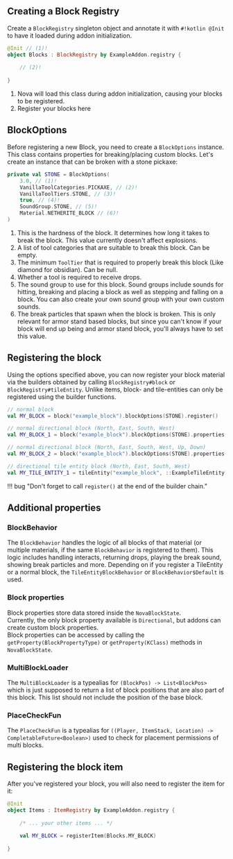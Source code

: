 ## Creating a Block Registry

Create a `BlockRegistry` singleton object and annotate it with `#!kotlin @Init` to have it loaded during addon initialization.

```kotlin
@Init // (1)!
object Blocks : BlockRegistry by ExampleAddon.registry {
    
    // (2)!
    
}
```

1. Nova will load this class during addon initialization, causing your blocks to be registered.
2. Register your blocks here

## BlockOptions

Before registering a new Block, you need to create a `BlockOptions` instance. This class contains properties for
breaking/placing custom blocks. Let's create an instance that can be broken with a stone pickaxe:

```kotlin
private val STONE = BlockOptions(
    3.0, // (1)!
    VanillaToolCategories.PICKAXE, // (2)!
    VanillaToolTiers.STONE, // (3)!
    true, // (4)!
    SoundGroup.STONE, // (5)!
    Material.NETHERITE_BLOCK // (6)!
)
```

1. This is the hardness of the block. It determines how long it takes to break the block. This value currently doesn't affect explosions.
2. A list of tool categories that are suitable to break this block. Can be empty.
3. The minimum `ToolTier` that is required to properly break this block (Like diamond for obsidian). Can be null.
4. Whether a tool is required to receive drops.
5. The sound group to use for this block. Sound groups include sounds for hitting, breaking and placing a block as well as
   stepping and falling on a block. You can also create your own sound group with your own custom sounds.
6. The break particles that spawn when the block is broken. This is only relevant for armor stand based blocks, but since
   you can't know if your block will end up being and armor stand block, you'll always have to set this value.

## Registering the block

Using the options specified above, you can now register your block material via the builders obtained by calling
`BlockRegistry#block` or `BlockRegistry#tileEntity`. Unlike items, block- and tile-entities
can only be registered using the builder functions.

```kotlin
// normal block
val MY_BLOCK = block("example_block").blockOptions(STONE).register()

// normal directional block (North, East, South, West)
val MY_BLOCK_1 = block("example_block").blockOptions(STONE).properties(Directional.NORMAL).register()

// normal directional block (North, East, South, West, Up, Down)
val MY_BLOCK_2 = block("example_block").blockOptions(STONE).properties(Directional.ALL).register()

// directional tile entity block (North, East, South, West)
val MY_TILE_ENTITY_1 = tileEntity("example_block", ::ExampleTileEntity).blockOptions(STONE).properties(Directional.NORMAL).register()
```

!!! bug "Don't forget to call `register()` at the end of the builder chain."

## Additional properties

### BlockBehavior

The `BlockBehavior` handles the logic of all blocks of that material (or multiple materials, if the same `BlockBehavior` is
registered to them). This logic includes handling interacts, returning drops, playing the break sound, showing break
particles and more. Depending on if you register a TileEntity or a normal block, the `TileEntityBlockBehavior` or
`BlockBehavior$Default` is used.

### Block properties

Block properties store data stored inside the `NovaBlockState`.  
Currently, the only block property available is `Directional`, but addons can create custom block properties.  
Block properties can be accessed by calling the `getProperty(BlockPropertyType)` or `getProperty(KClass)` methods in  
`NovaBlockState`.

### MultiBlockLoader

The `MultiBlockLoader` is a typealias for `(BlockPos) -> List<BlockPos>` which is just supposed to return a list of
block positions that are also part of this block. This list should not include the position of the base block.

### PlaceCheckFun

The `PlaceCheckFun` is a typealias for `((Player, ItemStack, Location) -> CompletableFuture<Boolean>)` used to check
for placement permissions of multi blocks.

## Registering the block item

After you've registered your block, you will also need to register the item for it:

```kotlin
@Init
object Items : ItemRegistry by ExampleAddon.registry {
    
    /* ... your other items ... */
    
    val MY_BLOCK = registerItem(Blocks.MY_BLOCK)
    
}
```